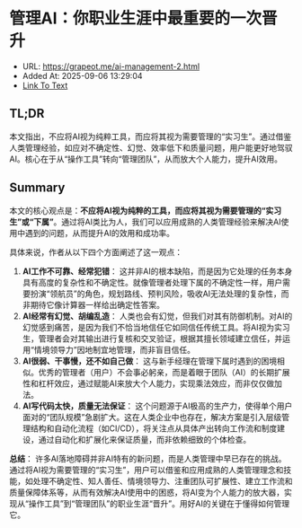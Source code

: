 # 管理AI：你职业生涯中最重要的一次晋升
- URL: https://grapeot.me/ai-management-2.html
- Added At: 2025-09-06 13:29:04
- [Link To Text](2025-09-06-管理ai：你职业生涯中最重要的一次晋升_raw.md)

## TL;DR
本文指出，不应将AI视为纯粹工具，而应将其视为需要管理的“实习生”。通过借鉴人类管理经验，如应对不确定性、幻觉、效率低下和质量问题，用户能更好地驾驭AI。核心在于从“操作工具”转向“管理团队”，从而放大个人能力，提升AI效用。

## Summary
本文的核心观点是：**不应将AI视为纯粹的工具，而应将其视为需要管理的“实习生”或“下属”**。通过将AI类比为人，我们可以应用成熟的人类管理经验来解决AI使用中遇到的问题，从而提升AI的效用和成功率。

具体来说，作者从以下四个方面阐述了这一观点：

1.  **AI工作不可靠、经常犯错**： 这并非AI的根本缺陷，而是因为它处理的任务本身具有高度的复杂性和不确定性。就像管理者处理下属的不确定性一样，用户需要扮演“领航员”的角色，规划路线、预判风险，吸收AI无法处理的复杂性，而非期待它像计算器一样给出确定性答案。
2.  **AI经常有幻觉、胡编乱造**： 人类也会有幻觉，但我们对其有防御机制。对AI的幻觉感到痛苦，是因为我们不恰当地信任它如同信任传统工具。将AI视为实习生，管理者会对其输出进行复核和交叉验证，根据其擅长领域建立信任，并运用“情境领导力”因地制宜地管理，而非盲目信任。
3.  **AI很弱、干事慢，还不如自己做**： 这与新手经理在管理下属时遇到的困境相似。优秀的管理者（用户）不会事必躬亲，而是着眼于团队（AI）的长期扩展性和杠杆效应，通过赋能AI来放大个人能力，实现乘法效应，而非仅仅做加法。
4.  **AI写代码太快，质量无法保证**： 这个问题源于AI极高的生产力，使得单个用户面对的“团队规模”急剧扩大。这在人类企业中也存在，解决方案是引入层级管理结构和自动化流程（如CI/CD），将关注点从具体产出转向工作流和制度建设，通过自动化和扩展化来保证质量，而非依赖细致的个体检查。

**总结**： 许多AI落地障碍并非AI特有的新问题，而是人类管理中早已存在的挑战。通过将AI视为需要管理的“实习生”，用户可以借鉴和应用成熟的人类管理理念和技能，如处理不确定性、知人善任、情境领导力、注重团队可扩展性、建立工作流和质量保障体系等，从而有效解决AI使用中的困惑，将AI变为个人能力的放大器，实现从“操作工具”到“管理团队”的职业生涯“晋升”。用好AI的关键在于懂得如何管理它。
